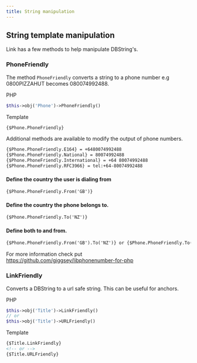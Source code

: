 ```yaml
---
title: String manipulation
---
```


## String template manipulation

Link has a few methods to help manipulate DBString's.

### PhoneFriendly

The method `PhoneFriendly` converts a string to a phone number e.g 0800PIZZAHUT becomes 080074992488.

PHP

```php
$this->obj('Phone')->PhoneFriendly()
```

Template
```html
{$Phone.PhoneFriendly}
```

Additional methods are available to modify the output of phone numbers.
```html
{$Phone.PhoneFriendly.E164} = +6480074992488
{$Phone.PhoneFriendly.National} = 80074992488
{$Phone.PhoneFriendly.International} = +64 80074992488
{$Phone.PhoneFriendly.RFC3966} = tel:+64-80074992488
```

#### Define the country the user is dialing from

```html
{$Phone.PhoneFriendly.From('GB')}
```

#### Define the country the phone belongs to.

```html
{$Phone.PhoneFriendly.To('NZ')}
```

#### Define both to and from.

```html
{$Phone.PhoneFriendly.From('GB').To('NZ')} or {$Phone.PhoneFriendly.To('NZ').From('GB')}
```

For more information check put <https://github.com/giggsey/libphonenumber-for-php>

### LinkFriendly

Converts a DBString to a url safe string.  This can be useful for anchors.

PHP

```php
$this->obj('Title')->LinkFriendly()
// or
$this->obj('Title')->URLFriendly()
```

Template

```html
{$Title.LinkFriendly}
<!-- or -->
{$Title.URLFriendly}
```

